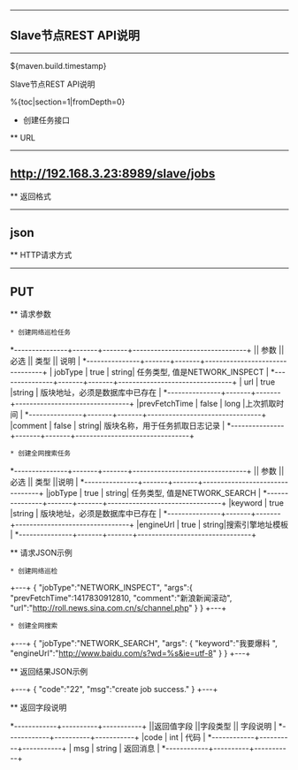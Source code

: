   ---
  Slave节点REST API说明
  ---
  ---
  ${maven.build.timestamp}

Slave节点REST API说明

%{toc|section=1|fromDepth=0}  

* 创建任务接口

** URL

------
  http://192.168.3.23:8989/slave/jobs
------

** 返回格式

------
  json
------

** HTTP请求方式

------
  PUT
------

** 请求参数

	* 创建网络巡检任务

*---------------+-------+-------+--------------------------------+
|| 参数			|| 必选	|| 类型	|| 说明							 |
*---------------+-------+-------+--------------------------------+
| jobType 		| true 	| string| 任务类型, 值是NETWORK_INSPECT	 |
*---------------+-------+-------+--------------------------------+
|	url			| true 	|string | 版块地址，必须是数据库中已存在 |
*---------------+-------+-------+--------------------------------+
|prevFetchTime 	| false	| long 	|上次抓取时间					 |
*---------------+-------+-------+--------------------------------+
|comment	 	| false | string| 版块名称，用于任务抓取日志记录 |
*---------------+-------+-------+--------------------------------+

	* 创建全网搜索任务

*---------------+-------+-------+--------------------------------+
||	参数		||必选	|| 类型	||说明							 |
*---------------+-------+-------+--------------------------------+
|jobType 		| true 	| string| 任务类型, 值是NETWORK_SEARCH	 |
*---------------+-------+-------+--------------------------------+
|keyword 		| true 	|string | 版块地址，必须是数据库中已存在 |
*---------------+-------+-------+--------------------------------+
|engineUrl		| true	| string|搜索引擎地址模板				 |
*---------------+-------+-------+--------------------------------+

** 请求JSON示例

	* 创建网络巡检

+---+
{
	"jobType":"NETWORK_INSPECT",
	"args":{
		"prevFetchTime":1417830912810,
		"comment":"新浪新闻滚动",
		"url":"http://roll.news.sina.com.cn/s/channel.php"
	}
}
+---+

	* 创建全网搜索

+---+
{
	"jobType":"NETWORK_SEARCH",
	"args": {
		"keyword":"我要爆料 ",
		"engineUrl":"http://www.baidu.com/s?wd=%s&ie=utf-8"
	}
}
+---+

** 返回结果JSON示例

+---+
{
	"code":"22",
	"msg":"create job success."
}
+---+

** 返回字段说明

*------------+----------+-----------+
||返回值字段 ||字段类型	|| 字段说明	|
*------------+----------+-----------+
|code		 | int 		| 代码		|
*------------+----------+-----------+
|	msg		 | string	| 返回消息	|
*------------+----------+-----------+
